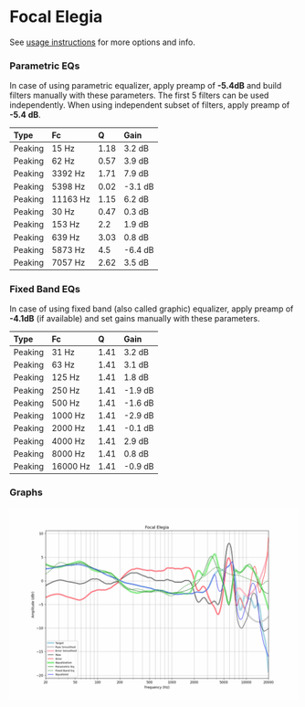 # Focal Elegia
See [usage instructions](https://github.com/jaakkopasanen/AutoEq#usage) for more options and info.

### Parametric EQs
In case of using parametric equalizer, apply preamp of **-5.4dB** and build filters manually
with these parameters. The first 5 filters can be used independently.
When using independent subset of filters, apply preamp of **-5.4 dB**.

| Type    | Fc       |    Q | Gain    |
|:--------|:---------|:-----|:--------|
| Peaking | 15 Hz    | 1.18 | 3.2 dB  |
| Peaking | 62 Hz    | 0.57 | 3.9 dB  |
| Peaking | 3392 Hz  | 1.71 | 7.9 dB  |
| Peaking | 5398 Hz  | 0.02 | -3.1 dB |
| Peaking | 11163 Hz | 1.15 | 6.2 dB  |
| Peaking | 30 Hz    | 0.47 | 0.3 dB  |
| Peaking | 153 Hz   | 2.2  | 1.9 dB  |
| Peaking | 639 Hz   | 3.03 | 0.8 dB  |
| Peaking | 5873 Hz  | 4.5  | -6.4 dB |
| Peaking | 7057 Hz  | 2.62 | 3.5 dB  |

### Fixed Band EQs
In case of using fixed band (also called graphic) equalizer, apply preamp of **-4.1dB**
(if available) and set gains manually with these parameters.

| Type    | Fc       |    Q | Gain    |
|:--------|:---------|:-----|:--------|
| Peaking | 31 Hz    | 1.41 | 3.2 dB  |
| Peaking | 63 Hz    | 1.41 | 3.1 dB  |
| Peaking | 125 Hz   | 1.41 | 1.8 dB  |
| Peaking | 250 Hz   | 1.41 | -1.9 dB |
| Peaking | 500 Hz   | 1.41 | -1.6 dB |
| Peaking | 1000 Hz  | 1.41 | -2.9 dB |
| Peaking | 2000 Hz  | 1.41 | -0.1 dB |
| Peaking | 4000 Hz  | 1.41 | 2.9 dB  |
| Peaking | 8000 Hz  | 1.41 | 0.8 dB  |
| Peaking | 16000 Hz | 1.41 | -0.9 dB |

### Graphs
![](./Focal%20Elegia.png)